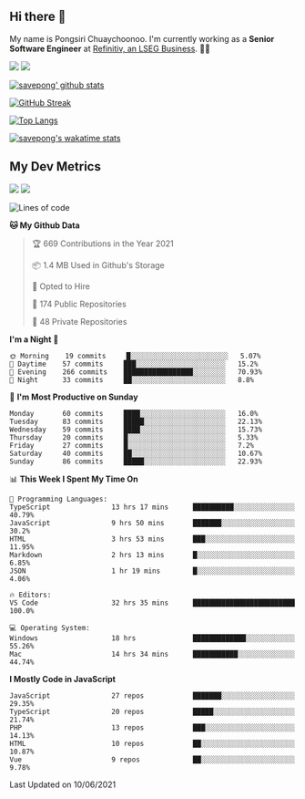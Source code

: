 ## Hi there 👋

My name is Pongsiri Chuaychoonoo. I'm currently working as a **Senior Software Engineer** at [Refinitiv, an LSEG Business](https://www.refinitiv.com). 👨‍💻

[<img src="https://img.shields.io/badge/savepong.com-%230077B5.svg?&style=for-the-badge&color=81e6d9" />](https://savepong.com)
[<img src="https://img.shields.io/badge/linkedin-%230077B5.svg?&style=for-the-badge&logo=linkedin&logoColor=white" />](https://www.linkedin.com/in/savepong)

[![savepong' github stats](https://github-readme-stats.vercel.app/api?username=savepong&show_icons=true&count_private=true&theme=gotham&hide_border=true&bg_color=00000000&text_color=768390FF)](https://savepong.com/posts/stats)

[![GitHub Streak](https://github-readme-streak-stats.herokuapp.com?user=savepong&theme=gotham&hide_border=true&background=00000000&dates=768390FF)](https://savepong.com/posts/stats)

[![Top Langs](https://github-readme-stats.vercel.app/api/top-langs/?username=savepong&layout=compact&langs_count=10&theme=gotham&hide_border=true&bg_color=00000000&text_color=768390FF)](https://savepong.com/posts/stats)

[![savepong's wakatime stats](https://github-readme-stats.vercel.app/api/wakatime?username=@savepong&layout=default&theme=gotham&hide_border=true&bg_color=00000000&text_color=768390FF)](https://savepong.com/posts/stats)

## My Dev Metrics

[![](https://komarev.com/ghpvc/?username=savepong&color=blue&label=Profile%20Views)](https://github.com/savepong)
[![](https://img.shields.io/github/followers/savepong?label=GitHub%20Followers)](https://github.com/savepong)

<!--START_SECTION:waka-->
![Lines of code](https://img.shields.io/badge/From%20Hello%20World%20I%27ve%20Written-2.4%20million%20lines%20of%20code-blue)

**🐱 My Github Data** 

> 🏆 669 Contributions in the Year 2021
 > 
> 📦 1.4 MB Used in Github's Storage 
 > 
> 💼 Opted to Hire
 > 
> 📜 174 Public Repositories 
 > 
> 🔑 48 Private Repositories  
 > 
**I'm a Night 🦉** 

```text
🌞 Morning    19 commits     █░░░░░░░░░░░░░░░░░░░░░░░░   5.07% 
🌆 Daytime    57 commits     ███░░░░░░░░░░░░░░░░░░░░░░   15.2% 
🌃 Evening    266 commits    █████████████████░░░░░░░░   70.93% 
🌙 Night      33 commits     ██░░░░░░░░░░░░░░░░░░░░░░░   8.8%

```
📅 **I'm Most Productive on Sunday** 

```text
Monday       60 commits     ████░░░░░░░░░░░░░░░░░░░░░   16.0% 
Tuesday      83 commits     █████░░░░░░░░░░░░░░░░░░░░   22.13% 
Wednesday    59 commits     ████░░░░░░░░░░░░░░░░░░░░░   15.73% 
Thursday     20 commits     █░░░░░░░░░░░░░░░░░░░░░░░░   5.33% 
Friday       27 commits     █░░░░░░░░░░░░░░░░░░░░░░░░   7.2% 
Saturday     40 commits     ██░░░░░░░░░░░░░░░░░░░░░░░   10.67% 
Sunday       86 commits     █████░░░░░░░░░░░░░░░░░░░░   22.93%

```


📊 **This Week I Spent My Time On** 

```text
💬 Programming Languages: 
TypeScript               13 hrs 17 mins      ██████████░░░░░░░░░░░░░░░   40.79% 
JavaScript               9 hrs 50 mins       ███████░░░░░░░░░░░░░░░░░░   30.2% 
HTML                     3 hrs 53 mins       ███░░░░░░░░░░░░░░░░░░░░░░   11.95% 
Markdown                 2 hrs 13 mins       █░░░░░░░░░░░░░░░░░░░░░░░░   6.85% 
JSON                     1 hr 19 mins        █░░░░░░░░░░░░░░░░░░░░░░░░   4.06%

🔥 Editors: 
VS Code                  32 hrs 35 mins      █████████████████████████   100.0%

💻 Operating System: 
Windows                  18 hrs              █████████████░░░░░░░░░░░░   55.26% 
Mac                      14 hrs 34 mins      ███████████░░░░░░░░░░░░░░   44.74%

```

**I Mostly Code in JavaScript** 

```text
JavaScript               27 repos            ███████░░░░░░░░░░░░░░░░░░   29.35% 
TypeScript               20 repos            █████░░░░░░░░░░░░░░░░░░░░   21.74% 
PHP                      13 repos            ███░░░░░░░░░░░░░░░░░░░░░░   14.13% 
HTML                     10 repos            ██░░░░░░░░░░░░░░░░░░░░░░░   10.87% 
Vue                      9 repos             ██░░░░░░░░░░░░░░░░░░░░░░░   9.78%

```



 Last Updated on 10/06/2021
<!--END_SECTION:waka-->

<!--
**savepong/savepong** is a ✨ _special_ ✨ repository because its `README.md` (this file) appears on your GitHub profile.

Here are some ideas to get you started:

- 🔭 I’m currently working on WebComponents and TypeScript.
- 🌱 I’m currently learning ...
- 👯 I’m looking to collaborate on ...
- 🤔 I’m looking for help with ...
- 💬 Ask me about ...
- 📫 How to reach me: ...
- 😄 Pronouns: ...
- ⚡ Fun fact: ...
-->
